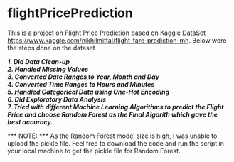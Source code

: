 # flightPricePrediction

This is a project on Flight Price Prediction based on Kaggle DataSet https://www.kaggle.com/nikhilmittal/flight-fare-prediction-mh. Below were the steps done on the dataset

***1. Did Data Clean-up </br>
2. Handled Missing Values </br>
3. Converted Date Ranges to Year, Month and Day </br>
4. Converted Time Ranges to Hours and Minutes </br>
5. Handled Categorical Data using One-Hot Encoding </br>
6. Did Exploratory Data Analysis </br>
7. Tried with different Machine Learning Algorithms to predict the Flight Price and choose Random Forest as the Final Algorith which gave the best accuracy.***

*** NOTE: *** As the Random Forest model size is high, I was unable to upload the pickle file. Feel free to download the code and run the script in your local machine to get the pickle file for Random Forest.
